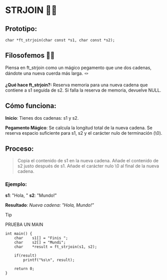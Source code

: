 # STRJOIN 🧵✨

## Prototipo:

``` char *ft_strjoin(char const *s1, char const *s2); ```

## Filosofemos 🚬🌿
Piensa en ft_strjoin como un mágico pegamento que une dos cadenas, dándote una nueva cuerda más larga. 🪢

**¿Qué hace ft_strjoin?:**
Reserva memoria para una nueva cadena que contiene a s1 seguida de s2.
Si falla la reserva de memoria, devuelve NULL.

## Cómo funciona:

**Inicio**: Tienes dos cadenas: s1 y s2.

**Pegamento Mágico**: Se calcula la longitud total de la nueva cadena.
Se reserva espacio suficiente para s1, s2 y el carácter nulo de terminación (\0).

## Proceso:
>Copia el contenido de s1 en la nueva cadena.
>Añade el contenido de s2 justo después de s1.
>Añade el carácter nulo \0 al final de la nueva cadena.

### Ejemplo:
**s1**: "Hola, " **s2**: "Mundo!"

**Resultado**:
*Nueva cadena: "Hola, Mundo!"*

>[!TIP]
> PRUEBA UN MAIN
```
int main() {
	char	s1[] = "Finis ";
	char	s2[] = "Mundi";
	char	*result = ft_strjoin(s1, s2);
	
	if(result)
		printf("%s\n", result);
	
	return 0;
}
```
